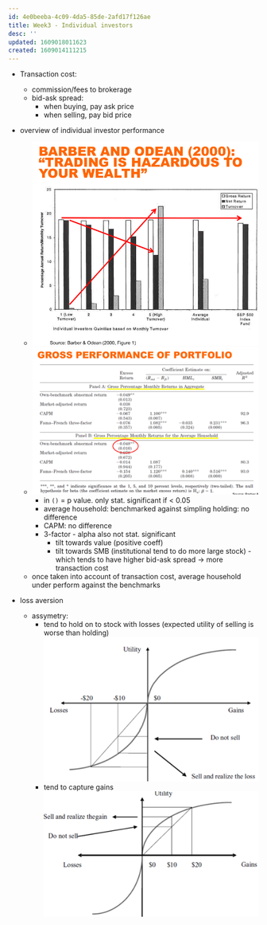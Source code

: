 ```yaml
---
id: 4e0beeba-4c09-4da5-85de-2afd17f126ae
title: Week3 - Individual investors
desc: ''
updated: 1609018011623
created: 1609014111215
---
```


- Transaction cost:
    - commission/fees to brokerage
    - bid-ask spread:
        - when buying, pay ask price
        - when selling, pay bid price
- overview of individual investor performance 
    - ![](/assets/images/2020-12-26-15-28-28.png)
    - ![](/assets/images/2020-12-26-16-15-30.png)
        - in `()` = p value. only stat. significant if < 0.05  
        - average household: benchmarked against simpling holding: no difference 
        - CAPM: no difference
        - 3-factor - alpha also not stat. significant
            - tilt towards value (positive coeff)
            - tilt towards SMB (institutional tend to do more large stock) - which tends to have higher bid-ask spread -> more transaction cost
    - once taken into account of transaction cost, average household under perform against the benchmarks

- loss aversion
    - assymetry:
        - tend to hold on to stock with losses (expected utility of selling is worse than holding)
            ![](/assets/images/2020-12-26-16-25-19.png) 
        - tend to capture gains 
            ![](/assets/images/2020-12-26-16-26-19.png)